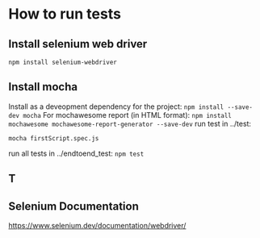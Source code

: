 # How to run tests

## Install selenium web driver
```
npm install selenium-webdriver
```

## Install mocha
Install as a deveopment dependency for the project:
```npm install --save-dev mocha```
For mochawesome report (in HTML format):
```npm install mochawesome mochawesome-report-generator --save-dev```
run test in ../test:
```
mocha firstScript.spec.js
```
run all tests in ../endtoend_test:
```npm test```

## T
## Selenium Documentation
https://www.selenium.dev/documentation/webdriver/
